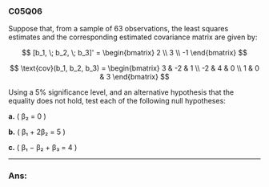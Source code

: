 ### C05Q06

Suppose that, from a sample of 63 observations, the least squares estimates and the corresponding estimated covariance matrix are given by:

$$
[b_1, \; b_2, \; b_3]' = \begin{bmatrix} 2 \\ 3 \\ -1 \end{bmatrix}
$$

$$
\text{cov}(b_1, b_2, b_3) =
\begin{bmatrix}
3 & -2 & 1 \\
-2 & 4 & 0 \\
1 & 0 & 3
\end{bmatrix}
$$

Using a 5% significance level, and an alternative hypothesis that the equality does not hold, test each of the following null hypotheses:

**a.** ( β₂ = 0 )

**b.** ( β₁ + 2β₂ = 5 )

**c.** ( β₁ − β₂ + β₃ = 4 )

---
### Ans:
